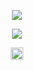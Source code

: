 

<p align="center">
  <a><img src="https://img.shields.io/badge/-Python-%230075a8?logo=python&logoColor=white&style=flat-square"/></a>
<!--END_SECTION:waka-->

<p align="center">
  <img
    src="https://github-readme-stats.vercel.app/api?username=Samikague&count_private=true&show_icons=true&include_all_commits=true&disable_animations=true&hide_rank=true&hide_border=false&theme=react&border_color=57a5fe"
  />
</p>

<p align="center">
  <a href="https://discord.gg/aQxmbqk6qf"><img src="https://vgtimes.ru/uploads/posts/2018-08/50569_1_1.jpg" width="20" height="20"></a>
</p>

